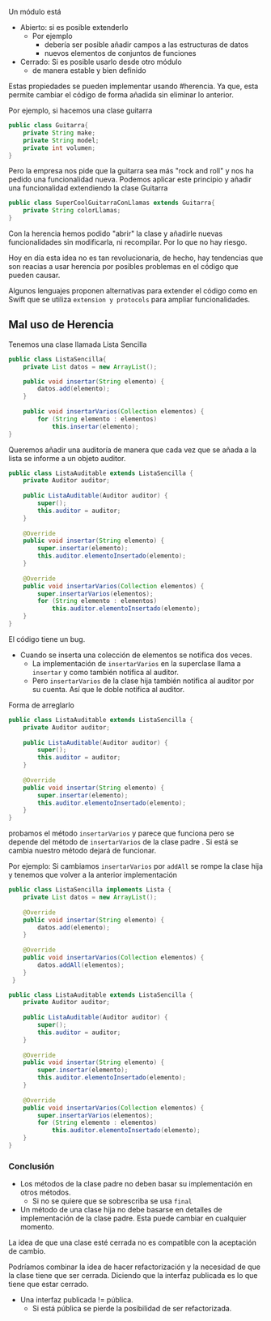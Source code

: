 Un módulo está 
- Abierto: si es posible extenderlo 
	- Por ejemplo
		- debería ser posible añadir campos a las estructuras de datos 
		- nuevos elementos de conjuntos de funciones
- Cerrado: Si es posible usarlo desde otro módulo 
	- de manera estable y bien definido

Estas propiedades se pueden implementar usando #herencia. Ya que, esta permite cambiar el código de forma añadida sin eliminar lo anterior.

Por ejemplo, si hacemos una clase guitarra

```java
public class Guitarra{
	private String make;
	private String model;
	private int volumen;
}
```

Pero la empresa nos pide que la guitarra sea más "rock and roll" y nos ha pedido una funcionalidad nueva. 
Podemos aplicar este principio y añadir una funcionalidad extendiendo la clase Guitarra

```java
public class SuperCoolGuitarraConLlamas extends Guitarra{
	private String colorLlamas;
}
```

Con la herencia hemos podido "abrir" la clase y añadirle nuevas funcionalidades sin modificarla, ni recompilar. Por lo que no hay riesgo.

Hoy en día esta idea no es tan revolucionaria, de hecho, hay tendencias que son reacias a usar herencia por posibles problemas en el código que pueden causar.

Algunos lenguajes proponen alternativas para extender el código como en Swift que se utiliza `extension y protocols` para ampliar funcionalidades.

## Mal uso de Herencia

Tenemos una clase llamada Lista Sencilla

```java
public class ListaSencilla{
    private List datos = new ArrayList();

    public void insertar(String elemento) {
        datos.add(elemento);
    }
 
    public void insertarVarios(Collection elementos) {
        for (String elemento : elementos)
            this.insertar(elemento);
}
```

Queremos añadir una auditoría de manera que cada vez que se añada a la lista se informe a un objeto auditor.

```java
public class ListaAuditable extends ListaSencilla {
    private Auditor auditor;
 
    public ListaAuditable(Auditor auditor) {
        super();
        this.auditor = auditor;
    }
 
    @Override
    public void insertar(String elemento) {
        super.insertar(elemento);
        this.auditor.elementoInsertado(elemento);
    }
 
    @Override
    public void insertarVarios(Collection elementos) {
        super.insertarVarios(elementos);
        for (String elemento : elementos)
            this.auditor.elementoInsertado(elemento);
    }
}
```

El código tiene un bug.
- Cuando se inserta una colección de elementos se notifica dos veces.
	- La implementación de `insertarVarios` en la superclase llama a `insertar` y como también notifica al auditor.
	- Pero `insertarVarios` de la clase hija también notifica al auditor por su cuenta. Así que le doble notifica al auditor.

Forma de arreglarlo

```java
public class ListaAuditable extends ListaSencilla {
    private Auditor auditor;
 
    public ListaAuditable(Auditor auditor) {
        super();
        this.auditor = auditor;
    }
 
    @Override
    public void insertar(String elemento) {
        super.insertar(elemento);
        this.auditor.elementoInsertado(elemento);
    }
}
```

probamos el método `insertarVarios` y parece que funciona pero se depende del método de `insertarVarios` de la clase padre . Si está se cambia nuestro método dejará de funcionar.

Por ejemplo: 
Si cambiamos `insertarVarios` por `addAll` se rompe la clase hija y tenemos que volver a la anterior implementación

```java
public class ListaSencilla implements Lista {
    private List datos = new ArrayList();
 
    @Override
    public void insertar(String elemento) {
        datos.add(elemento);
    }
 
    @Override
    public void insertarVarios(Collection elementos) {
        datos.addAll(elementos);
    }
 }
```

```java
public class ListaAuditable extends ListaSencilla {
    private Auditor auditor;
 
    public ListaAuditable(Auditor auditor) {
        super();
        this.auditor = auditor;
    }
 
    @Override
    public void insertar(String elemento) {
        super.insertar(elemento);
        this.auditor.elementoInsertado(elemento);
    }
 
    @Override
    public void insertarVarios(Collection elementos) {
        super.insertarVarios(elementos);
        for (String elemento : elementos)
            this.auditor.elementoInsertado(elemento);
    }
}
```

### Conclusión
- Los métodos de la clase padre no deben basar su implementación en otros métodos.
	- Si no se quiere que se sobrescriba se usa `final`
- Un método de una clase hija no debe basarse en detalles de implementación de la clase padre. Esta puede cambiar en cualquier momento.

La idea de que una clase esté cerrada no es compatible con la aceptación de cambio.

Podríamos combinar la idea de hacer refactorización y la necesidad de que la clase tiene que ser cerrada. Diciendo que la interfaz publicada es lo que tiene que estar cerrado. 

- Una interfaz publicada != pública. 
	- Si está pública se pierde la posibilidad de ser refactorizada.